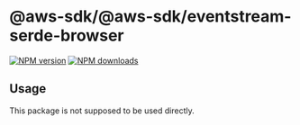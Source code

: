 # @aws-sdk/@aws-sdk/eventstream-serde-browser

[![NPM version](https://img.shields.io/npm/v/@aws-sdk/@aws-sdk/eventstream-serde-browser/alpha.svg)](https://www.npmjs.com/package/@aws-sdk/@aws-sdk/eventstream-serde-browser)
[![NPM downloads](https://img.shields.io/npm/dm/@aws-sdk/@aws-sdk/eventstream-serde-browser.svg)](https://www.npmjs.com/package/@aws-sdk/@aws-sdk/eventstream-serde-browser)

## Usage

This package is not supposed to be used directly.
